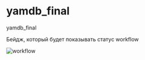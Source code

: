 # yamdb_final
yamdb_final

Бейдж, который будет показывать статус workflow

![workflow](https://github.com/elovceva/yamdb_final/actions/workflows/yamdb_workflow.yml/badge.svg)
